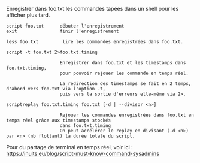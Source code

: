 
Enregistrer dans foo.txt les commandes tapées dans un shell pour les afficher plus tard.

    script foo.txt		débuter l'enregistrement
    exit		    	finir l'enregistrement

    less foo.txt         lire les commandes enregistrées dans foo.txt.

    script -t foo.txt 2>foo.txt.timing

                        Enregistrer dans foo.txt et les timestamps dans foo.txt.timing,
                        pour pouvoir rejouer les commande en temps réel.

                        La redirection des timestamps se fait en 2 temps, d'abord vers foo.txt via l'option -t,
                        puis vers la sortie d'erreurs elle-même via 2>.

    scriptreplay foo.txt.timing foo.txt [-d | --divisor <n>]

                        Rejouer les commandes enregistrées dans foo.txt en temps réel grâce aux timestamps stockés
                        dans foo.txt.timing
                        On peut accélérer le replay en divisant (-d <n>) par <n> (nb flottant) la durée totale du script.

Pour du partage de terminal en temps réel, voir ici : https://inuits.eu/blog/script-must-know-command-sysadmins
